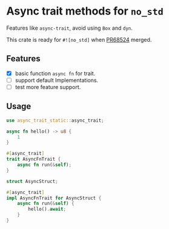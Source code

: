 # Async trait methods for `no_std`

Features like `async-trait`, avoid using `Box` and `dyn`.

This crate is ready for `#![no_std]` when [PR68524](https://github.com/rust-lang/rust/pull/68524) merged.

## Features
- [X] basic function `async fn` for trait.
- [ ] support default Implementations.
- [ ] test more feature support.

## Usage

```rust
use async_trait_static::async_trait;

async fn hello() -> u8 {
    1
}

#[async_trait]
trait AsyncFnTrait {
    async fn run(&self);
}

struct AsyncStruct;

#[async_trait]
impl AsyncFnTrait for AsyncStruct {
    async fn run(&self) {
        hello().await;
    }
}

```

